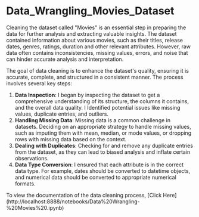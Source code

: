 # Data_Wrangling_Movies_Dataset
Cleaning the dataset called "Movies" is an essential step in preparing the data for further analysis and extracting valuable insights. The dataset contained information about various movies, such as their titles, release dates, genres, ratings, duration and other relevant attributes. However, raw data often contains inconsistencies, missing values, errors, and noise that can hinder accurate analysis and interpretation.

The goal of data cleaning is to enhance the dataset's quality, ensuring it is accurate, complete, and structured in a consistent manner. The process involves several key steps:
1. **Data Inspection**: I began by inspecting the dataset to get a comprehensive understanding of its structure, the columns it contains, and the overall data quality. I Identified potential issues like missing values, duplicate entries, and outliers.
2. **Handling Missing Data**: Missing data is a common challenge in datasets. Deciding on an appropriate strategy to handle missing values, such as imputing them with mean, median, or mode values, or dropping rows with missing data based on the context.
3. **Dealing with Duplicates**: Checking for and remove any duplicate entries from the dataset, as they can lead to biased analysis and inflate certain observations.
4. **Data Type Conversion**: I ensured that each attribute is in the correct data type. For example, dates should be converted to datetime objects, and numerical data should be converted to appropriate numerical formats.

To view the documentation of the data cleaning process, [Click Here] (http://localhost:8888/notebooks/Data%20Wrangling-%20Movies%20.ipynb)
